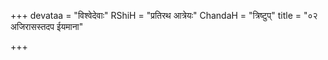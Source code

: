 +++
devataa = "विश्वेदेवाः"
RShiH = "प्रतिरथ आत्रेयः"
ChandaH = "त्रिष्टुप्"
title = "०२ अजिरासस्तदप ईयमाना"

+++
